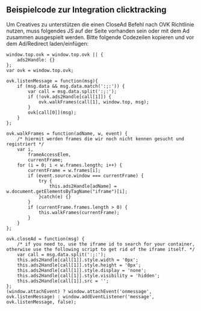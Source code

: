## Beispielcode zur Integration clicktracking

Um Creatives zu unterstützen die einen CloseAd Befehl nach OVK Richtlinie nutzen,
muss folgendes JS auf der Seite vorhanden sein oder mit dem Ad zusammen ausgespielt werden.
Bitte folgende Codezeilen kopieren und vor dem Ad/Redirect laden/einfügen:

```
window.top.ovk = window.top.ovk || {
    ads2Handle: {}
};
var ovk = window.top.ovk;

ovk.listenMessage = function(msg){
    if (msg.data && msg.data.match(':;:')) {
        var call = msg.data.split(':;:');
        if (!ovk.ads2Handle[call[1]]) {
            ovk.walkFrames(call[1], window.top, msg);
        }
        ovk[call[0]](msg);
    }
};

ovk.walkFrames = function(adName, w, event) {
    /* hiermit werden frames die wir noch nicht kennen gesucht und registriert */
    var i,
        frameAccessElem,
        currentFrame;
    for (i = 0; i < w.frames.length; i++) {
        currentFrame = w.frames[i];
        if (event.source.window === currentFrame) {
            try {
                this.ads2Handle[adName] = w.document.getElementsByTagName("iframe")[i];
            }catch(e) {}
        }
        if (currentFrame.frames.length > 0) {
            this.walkFrames(currentFrame);
        }
    }
};

ovk.closeAd = function(msg) {
    /* if you need to, use the iframe id to search for your container, otherwise use the following script to get rid of the iframe itself. */
    var call = msg.data.split(':;:');
    this.ads2Handle[call[1]].style.width = '0px';
    this.ads2Handle[call[1]].style.height = '0px';
    this.ads2Handle[call[1]].style.display = 'none';
    this.ads2Handle[call[1]].style.visibility = 'hidden';
    this.ads2Handle[call[1]].src = '';
};
(window.attachEvent) ? window.attachEvent('onmessage', ovk.listenMessage) : window.addEventListener('message', ovk.listenMessage, false);
```
